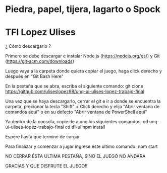 # Piedra, papel, tijera, lagarto o Spock
# TFI Lopez Ulises


¿ Cómo descargarlo ?

Primero se debe descargar e instalar Node.js (https://nodejs.org/es/) y Git (https://git-scm.com/downloads)

Luego vaya a la carpeta donde quiera copiar el juego, haga click derecho y después en "Git Bash Here"

En la pestaña que se abra, escriba el siguiente comando:
    git clone https://github.com/uliseslopez98/unq-ui-ulises-lopez-trabajo-final

Una vez que se haya descargarlo, cerrar el git e ir a donde se encuentra la carpeta, precionar la tecla "Shift" + Click derecho y elija "Abrir ventana de comandos aquí" o en su defecto "Abrir ventana de PowerShell aquí"

Ya dentro de la consola, copie de a uno los siguientes comandos:
    cd unq-ui-ulises-lopez-trabajo-final
    cd tfi-ui
    npm install

Espere hasta que termine de cargar

Para finalizar y comenzar a jugar ingrese éste ultimo comando:
    npm start

NO CERRAR ÉSTA ULTIMA PESTAÑA, SINO EL JUEGO NO ANDARA

GRACIAS Y QUE DISFRUTE EL JUEGO!!
